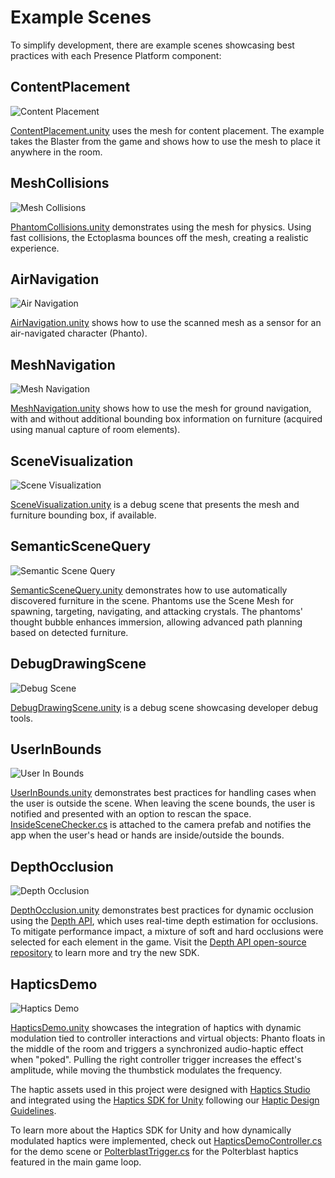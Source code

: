# Example Scenes

To simplify development, there are example scenes showcasing best practices with each Presence Platform component:

## ContentPlacement

![Content Placement](../Media/ContentPlacement.gif 'Content Placement')

[ContentPlacement.unity](../Assets/Phanto/Scenes/Features/ContentPlacement.unity) uses the mesh for content placement. The example takes the Blaster from the game and shows how to use the mesh to place it anywhere in the room.

## MeshCollisions

![Mesh Collisions](../Media/MeshCollisions.gif 'Mesh Collisions')

[PhantomCollisions.unity](../Assets/Phanto/Scenes/Features/MeshCollisions.unity) demonstrates using the mesh for physics. Using fast collisions, the Ectoplasma bounces off the mesh, creating a realistic experience.

## AirNavigation

![Air Navigation](../Media/AirNavigation.gif 'Air Navigation')

[AirNavigation.unity](../Assets/Phanto/Scenes/Features/AirNavigation.unity) shows how to use the scanned mesh as a sensor for an air-navigated character (Phanto).

## MeshNavigation

![Mesh Navigation](../Media/MeshNavigation.gif 'Mesh Navigation')

[MeshNavigation.unity](../Assets/Phanto/Scenes/Features/MeshNavigation.unity) shows how to use the mesh for ground navigation, with and without additional bounding box information on furniture (acquired using manual capture of room elements).

## SceneVisualization

![Scene Visualization](../Media/SceneVisualization.gif 'Scene Visualization')

[SceneVisualization.unity](../Assets/Phanto/Scenes/Features/SceneVisualization.unity) is a debug scene that presents the mesh and furniture bounding box, if available.

## SemanticSceneQuery

![Semantic Scene Query](../Media/SemanticSceneQuery.gif 'Semantic Scene Query')

[SemanticSceneQuery.unity](../Assets/Phanto/Scenes/Features/SemanticSceneQuery.unity) demonstrates how to use automatically discovered furniture in the scene. Phantoms use the Scene Mesh for spawning, targeting, navigating, and attacking crystals. The phantoms' thought bubble enhances immersion, allowing advanced path planning based on detected furniture.

## DebugDrawingScene

![Debug Scene](../Media/DebugDrawScene.gif 'Debug Scene')

[DebugDrawingScene.unity](../Assets/Phanto/Scenes/Features/DebugDrawingScene.unity) is a debug scene showcasing developer debug tools.

## UserInBounds

![User In Bounds](../Media/UserInBounds.gif 'User In Bounds')

[UserInBounds.unity](../Assets/Phanto/Scenes/Features/UserInBounds.unity) demonstrates best practices for handling cases when the user is outside the scene. When leaving the scene bounds, the user is notified and presented with an option to rescan the space. [InsideSceneChecker.cs](../Assets/Phanto/Samples/Scripts/InsideSceneChecker.cs) is attached to the camera prefab and notifies the app when the user's head or hands are inside/outside the bounds.

## DepthOcclusion

![Depth Occlusion](../Media/DepthOcclusions.gif 'Depth Occlusion')

[DepthOcclusion.unity](../Assets/Phanto/Scenes/Features/DepthOcclusion.unity) demonstrates best practices for dynamic occlusion using the [Depth API](https://developers.meta.com/horizon/documentation/unity/unity-depthapi-overview/), which uses real-time depth estimation for occlusions. To mitigate performance impact, a mixture of soft and hard occlusions were selected for each element in the game. Visit the [Depth API open-source repository](https://github.com/oculus-samples/Unity-DepthAPI) to learn more and try the new SDK.

## HapticsDemo

![Haptics Demo](../Media/HapticsDemo.gif 'Haptics Demo')

[HapticsDemo.unity](../Assets/Phanto/Scenes/Features/HapticsDemo.unity) showcases the integration of haptics with dynamic modulation tied to controller interactions and virtual objects: Phanto floats in the middle of the room and triggers a synchronized audio-haptic effect when "poked". Pulling the right controller trigger increases the effect's amplitude, while moving the thumbstick modulates the frequency.

The haptic assets used in this project were designed with [Haptics Studio](https://developers.meta.com/horizon/documentation/unity/haptics-studio/) and integrated using the [Haptics SDK for Unity](https://developers.meta.com/horizon/documentation/unity/unity-haptics-sdk/) following our [Haptic Design Guidelines](https://developers.meta.com/horizon/design/haptics-overview/).

To learn more about the Haptics SDK for Unity and how dynamically modulated haptics were implemented, check out [HapticsDemoController.cs](../Assets/Phanto/Samples/Scripts/HapticsDemoController.cs) for the demo scene or [PolterblastTrigger.cs](../Assets/Phanto/Polterblast/Scripts/PolterblastTrigger.cs) for the Polterblast haptics featured in the main game loop.
